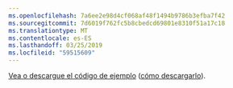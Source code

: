 ```yaml
---
ms.openlocfilehash: 7a6ee2e98d4cf068af48f1494b9786b3efba7f42
ms.sourcegitcommit: 7d6019f762fc5b8cbedcd69801e8310f51a17c18
ms.translationtype: MT
ms.contentlocale: es-ES
ms.lasthandoff: 03/25/2019
ms.locfileid: "59515609"
---
```

[Vea o descargue el código de ejemplo](https://github.com/aspnet/Docs/tree/master/aspnetcore/tutorials/grpc/grpc-start/samples/GrpcStart) ([cómo descargarlo](xref:index#how-to-download-a-sample)).
